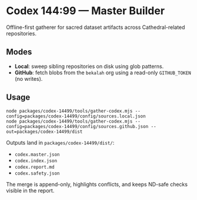 # Codex 144:99 — Master Builder

Offline-first gatherer for sacred dataset artifacts across Cathedral-related repositories.

## Modes
- **Local**: sweep sibling repositories on disk using glob patterns.
- **GitHub**: fetch blobs from the `bekalah` org using a read-only `GITHUB_TOKEN` (no writes).

## Usage
```
node packages/codex-14499/tools/gather-codex.mjs --config=packages/codex-14499/config/sources.local.json
node packages/codex-14499/tools/gather-codex.mjs --config=packages/codex-14499/config/sources.github.json --out=packages/codex-14499/dist
```

Outputs land in `packages/codex-14499/dist/`:
- `codex.master.json`
- `codex.index.json`
- `codex.report.md`
- `codex.safety.json`

The merge is append-only, highlights conflicts, and keeps ND-safe checks visible in the report.
